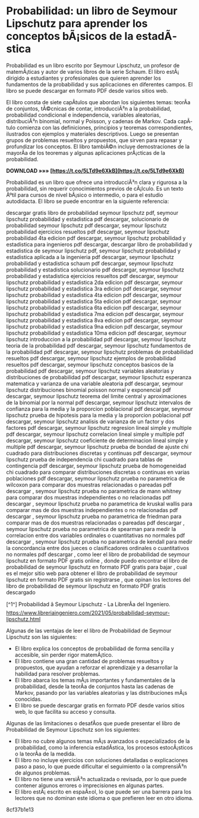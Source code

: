 
 
# Probabilidad: un libro de Seymour Lipschutz para aprender los conceptos bÃ¡sicos de la estadÃ­stica
 
Probabilidad es un libro escrito por Seymour Lipschutz, un profesor de matemÃ¡ticas y autor de varios libros de la serie Schaum. El libro estÃ¡ dirigido a estudiantes y profesionales que quieren aprender los fundamentos de la probabilidad y sus aplicaciones en diferentes campos. El libro se puede descargar en formato PDF desde varios sitios web.
 
El libro consta de siete capÃ­tulos que abordan los siguientes temas: teorÃ­a de conjuntos, tÃ©cnicas de contar, introducciÃ³n a la probabilidad, probabilidad condicional e independencia, variables aleatorias, distribuciÃ³n binomial, normal y Poisson, y cadenas de Markov. Cada capÃ­tulo comienza con las definiciones, principios y teoremas correspondientes, ilustrados con ejemplos y materiales descriptivos. Luego se presentan grupos de problemas resueltos y propuestos, que sirven para repasar y profundizar los conceptos. El libro tambiÃ©n incluye demostraciones de la mayorÃ­a de los teoremas y algunas aplicaciones prÃ¡cticas de la probabilidad.
 
**DOWNLOAD »»» [https://t.co/5LTd9e6XkB](https://t.co/5LTd9e6XkB)**


 
Probabilidad es un libro que ofrece una introducciÃ³n clara y rigurosa a la probabilidad, sin requerir conocimientos previos de cÃ¡lculo. Es un texto Ãºtil para cursos de nivel bÃ¡sico o intermedio, o para el estudio autodidacta. El libro se puede encontrar en la siguiente referencia:
 
descargar gratis libro de probabilidad seymour lipschutz pdf,  seymour lipschutz probabilidad y estadistica pdf descargar,  solucionario de probabilidad seymour lipschutz pdf descargar,  seymour lipschutz probabilidad ejercicios resueltos pdf descargar,  seymour lipschutz probabilidad 4ta edicion pdf descargar,  seymour lipschutz probabilidad y estadistica para ingenieros pdf descargar,  descargar libro de probabilidad y estadistica de seymour lipschutz pdf,  seymour lipschutz probabilidad y estadistica aplicada a la ingenieria pdf descargar,  seymour lipschutz probabilidad y estadistica schaum pdf descargar,  seymour lipschutz probabilidad y estadistica solucionario pdf descargar,  seymour lipschutz probabilidad y estadistica ejercicios resueltos pdf descargar,  seymour lipschutz probabilidad y estadistica 2da edicion pdf descargar,  seymour lipschutz probabilidad y estadistica 3ra edicion pdf descargar,  seymour lipschutz probabilidad y estadistica 4ta edicion pdf descargar,  seymour lipschutz probabilidad y estadistica 5ta edicion pdf descargar,  seymour lipschutz probabilidad y estadistica 6ta edicion pdf descargar,  seymour lipschutz probabilidad y estadistica 7ma edicion pdf descargar,  seymour lipschutz probabilidad y estadistica 8va edicion pdf descargar,  seymour lipschutz probabilidad y estadistica 9na edicion pdf descargar,  seymour lipschutz probabilidad y estadistica 10ma edicion pdf descargar,  seymour lipschutz introduccion a la probabilidad pdf descargar,  seymour lipschutz teoria de la probabilidad pdf descargar,  seymour lipschutz fundamentos de la probabilidad pdf descargar,  seymour lipschutz problemas de probabilidad resueltos pdf descargar,  seymour lipschutz ejemplos de probabilidad resueltos pdf descargar,  seymour lipschutz conceptos basicos de la probabilidad pdf descargar,  seymour lipschutz variables aleatorias y distribuciones de probabilidad pdf descargar,  seymour lipschutz esperanza matematica y varianza de una variable aleatoria pdf descargar,  seymour lipschutz distribuciones binomial poisson normal y exponencial pdf descargar,  seymour lipschutz teorema del limite central y aproximaciones de la binomial por la normal pdf descargar,  seymour lipschutz intervalos de confianza para la media y la proporcion poblacional pdf descargar,  seymour lipschutz prueba de hipotesis para la media y la proporcion poblacional pdf descargar,  seymour lipschutz analisis de varianza de un factor y dos factores pdf descargar,  seymour lipschutz regresion lineal simple y multiple pdf descargar,  seymour lipschutz correlacion lineal simple y multiple pdf descargar,  seymour lipschutz coeficiente de determinacion lineal simple y multiple pdf descargar,  seymour lipschutz prueba de bondad de ajuste chi cuadrado para distribuciones discretas y continuas pdf descargar,  seymour lipschutz prueba de independencia chi cuadrado para tablas de contingencia pdf descargar,  seymour lipschutz prueba de homogeneidad chi cuadrado para comparar distribuciones discretas o continuas en varias poblaciones pdf descargar,  seymour lipschutz prueba no parametrica de wilcoxon para comparar dos muestras relacionadas o pareadas pdf descargar ,  seymour lipschutz prueba no parametrica de mann whitney para comparar dos muestras independientes o no relacionadas pdf descargar ,  seymour lipschutz prueba no parametrica de kruskal wallis para comparar mas de dos muestras independientes o no relacionadas pdf descargar ,  seymour lipschutz prueba no parametrica de friedman para comparar mas de dos muestras relacionadas o pareadas pdf descargar ,  seymour lipschutz prueba no parametrica de spearman para medir la correlacion entre dos variables ordinales o cuantitativas no normales pdf descargar ,  seymour lipschutz prueba no parametrica de kendall para medir la concordancia entre dos jueces o clasificadores ordinales o cuantitativos no normales pdf descargar ,  como leer el libro de probabilidad de seymour lipschutz en formato PDF gratis online ,  donde puedo encontrar el libro de probabilidad de seymour lipschutz en formato PDF gratis para bajar ,  cual es el mejor sitio web para obtener el libro de probabilidad de seymour lipschutz en formato PDF gratis sin registrarse ,  que opinan los lectores del libro de probabilidad de seymour lipschutz en formato PDF gratis descargado
 
[^1^] Probabilidad â Seymour Lipschutz - La LibrerÃ­a del Ingeniero. https://www.libreriaingeniero.com/2021/05/probabilidad-seymour-lipschutz.html

Algunas de las ventajas de leer el libro de Probabilidad de Seymour Lipschutz son las siguientes:
 
- El libro explica los conceptos de probabilidad de forma sencilla y accesible, sin perder rigor matemÃ¡tico.
- El libro contiene una gran cantidad de problemas resueltos y propuestos, que ayudan a reforzar el aprendizaje y a desarrollar la habilidad para resolver problemas.
- El libro abarca los temas mÃ¡s importantes y fundamentales de la probabilidad, desde la teorÃ­a de conjuntos hasta las cadenas de Markov, pasando por las variables aleatorias y las distribuciones mÃ¡s conocidas.
- El libro se puede descargar gratis en formato PDF desde varios sitios web, lo que facilita su acceso y consulta.

Algunas de las limitaciones o desafÃ­os que puede presentar el libro de Probabilidad de Seymour Lipschutz son los siguientes:

- El libro no cubre algunos temas mÃ¡s avanzados o especializados de la probabilidad, como la inferencia estadÃ­stica, los procesos estocÃ¡sticos o la teorÃ­a de la medida.
- El libro no incluye ejercicios con soluciones detalladas o explicaciones paso a paso, lo que puede dificultar el seguimiento o la comprensiÃ³n de algunos problemas.
- El libro no tiene una versiÃ³n actualizada o revisada, por lo que puede contener algunos errores o imprecisiones en algunas partes.
- El libro estÃ¡ escrito en espaÃ±ol, lo que puede ser una barrera para los lectores que no dominan este idioma o que prefieren leer en otro idioma.

 8cf37b1e13
 
